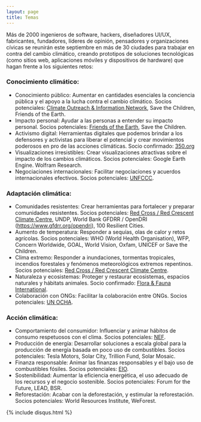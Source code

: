 ```yaml
---
layout: page
title: Temas
---
```


Más de 2000 ingenieros de software, hackers, diseñadores UI/UX, fabricantes, fundadores, líderes de opinión, pensadores y organizaciones cívicas se reunirán este septiembre en más de 30 ciudades para trabajar en contra del cambio climático, creando prototipos de soluciones tecnológicas (como sitios web, aplicaciones móviles y dispositivos de hardware) que hagan frente a los siguientes retos:

### Conocimiento climático:

* Conocimiento público: Aumentar en cantidades esenciales la conciencia pública y el apoyo a la lucha contra el cambio climático. Socios potenciales: [Climate Outreach & Information Network](http://www.climateoutreach.org.uk/), Save the Children, Friends of the Earth.
* Impacto personal: Ayudar a las personas a entender su impacto personal. Socios potenciales: [Friends of the Earth](http://www.foei.org/), Save the Children.
* Activismo digital: Herramientas digitales que podemos brindar a los defensores y activistas para liberar el potencial y crear movimientos poderosos en pro de las acciones climáticas. Socio confirmado: [350.org](http://350.org/)
* Visualizaciones irresistibles: Crear visualizaciones atractivas sobre el impacto de los cambios climáticos. Socios potenciales: Google Earth Engine. Wolfram Research.
* Negociaciones internacionales: Facilitar negociaciones y acuerdos internacionales efectivos. Socios potenciales: [UNFCCC](http://unfccc.int/2860.php).

### Adaptación climática:

* Comunidades resistentes: Crear herramientas para fortalecer y preparar comunidades resistentes. Socios potenciales: [Red Cross / Red Crescent Climate Centre](http://www.climatecentre.org/), UNDP, World Bank GFDRR / OpenDRI (https://www.gfdrr.org/opendri), 100 Resilient Cities.
* Aumento de temperatura: Responder a sequías, olas de calor y retos agrícolas. Socios potenciales: WHO (World Health Organisation), WFP, Concern Worldwide, GOAL, World Vision, Oxfam, UNICEF or Save the Children.
* Clima extremo: Responder a inundaciones, tormentas tropicales, incendios forestales y fenómenos meteorológicos extremos repentinos. Socios potenciales: [Red Cross / Red Crescent Climate Centre](http://www.climatecentre.org/).
* Naturaleza y ecosistemas: Proteger y restaurar ecosistemas, espacios naturales y hábitats animales. Socio confirmado: [Flora & Fauna International](https://www.fauna-flora.org/).
* Colaboración con ONGs: Facilitar la colaboración entre ONGs. Socios potenciales: [UN OCHA](http://www.unocha.org/).

### Acción climática:

* Comportamiento del consumidor: Influenciar y animar hábitos de consumo respetuosos con el clima. Socios potenciales: [NEF](http://www.neweconomics.org/).
* Producción de energía: Desarrollar soluciones a escala global para la producción de energía basada en poco uso de combustibles. Socios potenciales: Tesla Motors, Solar City, Trillion Fund, Solar Mosaic.
* Finanza responsable: Animar las finanzas responsables y el bajo uso de combustibles fósiles. Socios potenciales: [EIO](http://www.eio.org.uk/).
* Sostenibilidad: Aumentar la eficiencia energética, el uso adecuado de los recursos y el negocio sostenible. Socios potenciales: Forum for the Future, LEAD, BSR.
* Reforestación: Acabar con la deforestación, y estimular la reforestación. Socios potenciales: World Resources Institute, WeForest.

{% include disqus.html %}
